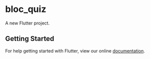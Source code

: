 # bloc_quiz

A new Flutter project.

## Getting Started

For help getting started with Flutter, view our online
[documentation](https://flutter.io/).
